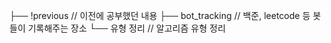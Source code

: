 ├── !previous // 이전에 공부했던 내용
├── bot_tracking // 백준, leetcode 등 봇들이 기록해주는 장소
└── 유형 정리 // 알고리즘 유형 정리